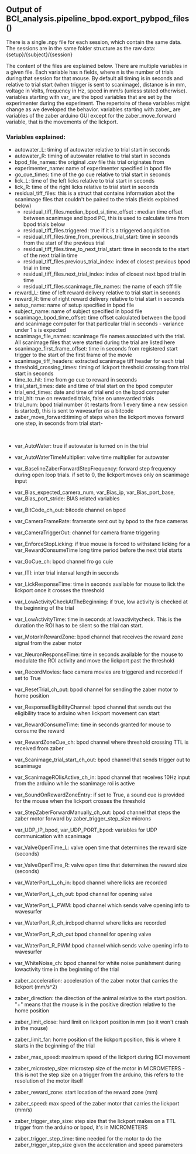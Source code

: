 ## Output of BCI_analysis.pipeline_bpod.export_pybpod_files()

There is a single .npy file for each session, which contain the same data. The sessions are in the same folder structure as the raw data: {setup}/{subject}/{session}

The content of the files are explained below. There are multiple variables in a given file. Each variable has n fields, where n is the number of trials during that session for that mouse. By default all timing is in seconds and relative to trial start (when trigger is sent to scanimage), distance is in mm, voltage in Volts, frequency in Hz, speed in mm/s (unless stated otherwise).
variables starting with var_ are the bpod variables that are set by the experimenter during the experiment. The repertoire of these variables might change as we developed the behavior.
variables starting with zaber_ are variables of the zaber arduino GUI except for the zaber_move_forward variable, that is the movements of the lickport.


### Variables explained:
- autowater_L: timing of autowater relative to trial start in seconds
- autowater_R: timing of autowater relative to trial start in seconds
- bpod_file_names: the original .csv file this trial originates from
- experimenter_name: name of experimenter specified in bpod file
- go_cue_times: time of the go cue relative to trial start in seconds
- lick_L: time of the left licks relative to trial start in seconds
- lick_R: time of the right licks relative to trial start in seconds
- residual_tiff_files: this is a struct that contains information abot the scanimage files that couldn't be paired to the trials (fields explained below)
	- residual_tiff_files.median_bpod_si_time_offset : median time offset between scanimage and bpod PC, this is used to calculate time from bpod trials below
	- residual_tiff_files.triggered: true if it is a triggered acquisition
	- residual_tiff_files.time_from_previous_trial_start: time in seconds from the start of the previous trial
	- residual_tiff_files.time_to_next_trial_start: time in seconds to the start of the next trial in time
	- residual_tiff_files.previous_trial_index: index of closest previous bpod trial in time
	- residual_tiff_files.next_trial_index: index of closest next bpod trial in time
	- residual_tiff_files.scanimage_file_names: the name of each tiff file
- reward_L: time of left reward delivery relative to trial start in seconds
- reward_R: time of right reward delivery relative to trial start in seconds
- setup_name: name of setup specified in bpod file
- subject_name: name of subject specified in bpod file
- scanimage_bpod_time_offset: time offset calculated between the bpod and scanimage computer for that particular trial in seconds - variance under 1 s is expected
- scanimage_file_names: scanimage file names associated with the trial. All scanimage files that were started during the trial are listed here
- scanimage_first_frame_offset: time in seconds from registered start trigger to the start of the first frame of the movie
- scanimage_tiff_headers: extracted scanimage tiff header for each trial
- threshold_crossing_times: timing of lickport threshold crossing from trial start in seconds
- time_to_hit: time from go cue to reward in seconds 
- trial_start_times: date and time of trial start on the bpod computer
- trial_end_times: date and time of trial end on the bpod computer
- trial_hit: true on rewarded trials, false on unrevarded trials
- trial_num: bpod trial number (it restarts from 1 every time a new session is started), this is sent to wavesurfer as a bitcode
- zaber_move_forward:timing of steps when the lickport moves forward one step, in seconds from trial start-
</br>

- var_AutoWater: true if autowater is turned on in the trial
- var_AutoWaterTimeMultiplier: valve time multiplier for autowater
- var_BaselineZaberForwardStepFrequency: forward step frequency during open loop trials. if set to 0, the lickport moves only on scanimage input
- var_Bias_expected_camera_num, var_Bias_ip, var_Bias_port_base, var_Bias_port_stride: BIAS related variables
- var_BitCode_ch_out: bitcode channel on bpod
- var_CameraFrameRate: framerate sent out by bpod to the face cameras
- var_CameraTriggerOut: channel for camera frame triggering
- var_EnforceStopLicking: if true mouse is forced to withstand licking for a var_RewardConsumeTime long time period before the next trial starts
- var_GoCue_ch: bpod channel fro go cuie
- var_ITI: inter trial interval length in seconds
- var_LickResponseTime: time in seconds available for mouse to lick the lickport once it crosses the threshold  
- var_LowActivityCheckAtTheBeginning: if true, low activity is checked at the beginning of the trial
- var_LowActivityTime: time in seconds at lowactivitycheck. This is the duration the ROI has to be silent so the trial can start.
- var_MotorInRewardZone: bpod channel that receives the reward zone signal from the zaber motor
- var_NeuronResponseTime: time in seconds available for the mouse to modulate the ROI activity and move the lickport past the threshold
- var_RecordMovies: face camera movies are triggered and recorded if set to True
- var_ResetTrial_ch_out: bpod channel for sending the zaber motor to home position
- var_ResponseEligibilityChannel: bpod channel that sends out the eligibility trace to arduino when lickport movement can start
- var_RewardConsumeTime: time in seconds granted for mouse to consume the reward
- var_RewardZoneCue_ch: bpod channel where threshold crossing TTL is received from zaber
- var_Scanimage_trial_start_ch_out: bpod channel that sends trigger out to scanimage
- var_ScanimageROIisActive_ch_in: bpod channel that receives 10Hz input from the arduino while the scanimage roi is active
- var_SoundOnRewardZoneEntry: if set to True, a sound cue is provided for the mouse when the lickport crosses the threshold
- var_StepZaberForwardManually_ch_out: bpod channel that steps the zaber motor forward by zaber_trigger_step_size microns
- var_UDP_IP_bpod, var_UDP_PORT_bpod: variables for UDP communication with scanimage
- var_ValveOpenTime_L: valve open time that determines the reward size (seconds)
- var_ValveOpenTime_R: valve open time that determines the reward size (seconds)
- var_WaterPort_L_ch_in: bpod channel where licks are recorded
- var_WaterPort_L_ch_out: bpod channel for opening valve
- var_WaterPort_L_PWM: bpod channel which sends valve opening info to wavesurfer
- var_WaterPort_R_ch_in:bpod channel where licks are recorded
- var_WaterPort_R_ch_out:bpod channel for opening valve 
- var_WaterPort_R_PWM:bpod channel which sends valve opening info to wavesurfer
- var_WhiteNoise_ch: bpod channel for white noise punishment during lowactivity time in the beginning of the trial 

- zaber_acceleration: acceleration of the zaber motor that carries the lickport (mm/s^2) 
- zaber_direction: the direction of the animal relative to the start position. "+" means that the mouse is in the positive direction relative to the home position
- zaber_limit_close: hard limit on lickport position in mm (so it won't crash in the mouse)
- zaber_limit_far: home position of the lickport position, this is where it starts in the beginning of the trial
- zaber_max_speed: maximum speed of the lickport during BCI movement
- zaber_microstep_size: microstep size of the motor in MICROMETERS - this is not the step size on a trigger from the arduino, this refers to the resolution of the motor itself
- zaber_reward_zone: start location of the reward zone (mm) 
- zaber_speed: max speed of the zaber motor that carries the lickport (mm/s)
- zaber_trigger_step_size: step size that the lickport makes on a TTL trigger from the arduino or bpod, it's in MICROMETERS
- zaber_trigger_step_time: time needed for the motor to do the zaber_trigger_step_size given the acceleration and speed parameters
